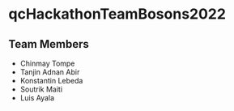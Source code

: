 # qcHackathonTeamBosons2022
## Team Members 
* Chinmay Tompe
* Tanjin Adnan Abir
* Konstantin Lebeda
* Soutrik Maiti
* Luis Ayala

